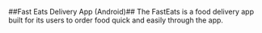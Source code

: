 ##Fast Eats Delivery App (Android)##
The FastEats is a food delivery app built for its users to order food quick and easily through the app.
